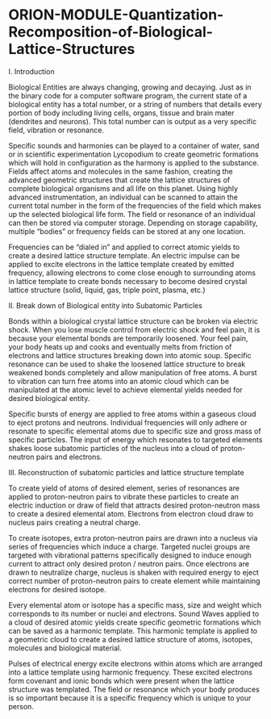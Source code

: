 # ORION-MODULE-Quantization-Recomposition-of-Biological-Lattice-Structures

I.	Introduction

Biological Entities are always changing, growing and decaying. Just as in the binary code for a computer software program, the current state of a biological entity has a total number, or a string of numbers that details every portion of body including living cells, organs, tissue and brain mater (dendrites and neurons). This total number can is output as a very specific field, vibration or resonance. 

Specific sounds and harmonies can be played to a container of water, sand or in scientific experimentation Lycopodium to create geometric formations which will hold in configuration as the harmony is applied to the substance. Fields affect atoms and molecules in the same fashion, creating the advanced geometric structures that create the lattice structures of complete biological organisms and all life on this planet.
Using highly advanced instrumentation, an individual can be scanned to attain the current total number in the form of the frequencies of the field which makes up the selected biological life form. The field or resonance of an individual can then be stored via computer storage. Depending on storage capability, multiple “bodies” or frequency fields can be stored at any one location.

Frequencies can be “dialed in” and applied to correct atomic yields to create a desired lattice structure template. An electric impulse can be applied to excite electrons in the lattice template created by emitted frequency, allowing electrons to come close enough to surrounding atoms in lattice template to create bonds necessary to become desired crystal lattice structure (solid, liquid, gas, triple point, plasma, etc.)


II.	Break down of Biological entity into Subatomic Particles

Bonds within a biological crystal lattice structure can be broken via electric shock. When you lose muscle control from electric shock and feel pain, it is because your elemental bonds are temporarily loosened. Your feel pain, your body heats up and cooks and eventually melts from friction of electrons and lattice structures breaking down into atomic soup.
Specific resonance can be used to shake the loosened lattice structure to break weakened bonds completely and allow manipulation of free atoms. A burst to vibration can turn free atoms into an atomic cloud which can be manipulated at the atomic level to achieve elemental yields needed for desired biological entity.

Specific bursts of energy are applied to free atoms within a gaseous cloud to eject protons and neutrons. Individual frequencies will only adhere or resonate to specific elemental atoms due to specific size and gross mass of specific particles. The input of energy which resonates to targeted elements shakes loose subatomic particles of the nucleus into a cloud of proton-neutron pairs and electrons.


III.	Reconstruction of subatomic particles and lattice structure template

To create yield of atoms of desired element, series of resonances are applied to proton-neutron pairs to vibrate these particles to create an electric induction or draw of field that attracts desired proton-neutron mass to create a desired elemental atom. Electrons from electron cloud draw to nucleus pairs creating a neutral charge.

To create isotopes, extra proton-neutron pairs are drawn into a nucleus via series of frequencies which induce a charge. Targeted nuclei groups are targeted with vibrational patterns specifically designed to induce enough current to attract only desired proton / neutron pairs. Once electrons are drawn to neutralize charge, nucleus is shaken with required energy to eject correct number of proton-neutron pairs to create element while maintaining electrons for desired isotope.

Every elemental atom or isotope has a specific mass, size and weight which corresponds to its number or nuclei and electrons. Sound Waves applied to a cloud of desired atomic yields create specific geometric formations which can be saved as a harmonic template. This harmonic template is applied to a geometric cloud to create a desired lattice structure of atoms, isotopes, molecules and biological material.

Pulses of electrical energy excite electrons within atoms which are arranged into a lattice template using harmonic frequency. These excited electrons form covenant and ionic bonds which were present when the lattice structure was templated. The field or resonance which your body produces is so important because it is a specific frequency which is unique to your person.

